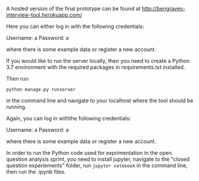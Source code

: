 A hosted version of the final prototype can be found at http://bengraves-interview-tool.herokuapp.com/

Here you can either log in with the following credentials:

Username: a
Password: a

where there is some example data or register a new account.


If you would like to run the server locally, then you need to create a Python 3.7 environment with the required packages in requirements.txt installed.

Then run 

`python manage.py runserver`

in the command line and navigate to your localhost where the tool should be running.

Again, you can log in withthe following credentials:

Username: a
Password: a

where there is some example data or register a new account.


In order to run the Python code used for exprimentation in the open question analysis sprint, you need to install jupyter, navigate to the "closed question experiements" folder, run `jupyter notebook` in the command line, then run the .ipynb files.